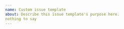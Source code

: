 ```yaml
---
name: Custom issue template
about: Describe this issue template's purpose here.
nothing to say
---
```




